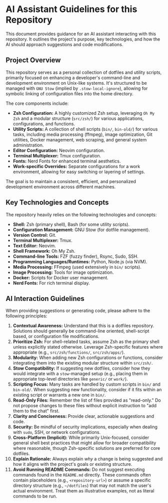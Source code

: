 # AI Assistant Guidelines for this Repository

This document provides guidance for an AI assistant interacting with this repository. It outlines the project's purpose, key technologies, and how the AI should approach suggestions and code modifications.

## Project Overview

This repository serves as a personal collection of dotfiles and utility scripts, primarily focused on enhancing a developer's command-line and development environment on Unix-like systems. It's structured to be managed with `GNU Stow` (implied by `.stow-local-ignore`), allowing for symbolic linking of configuration files into the home directory.

The core components include:
*   **Zsh Configuration:** A highly customized Zsh setup, leveraging `Oh My Zsh` and a modular structure (`src/zsh/`) for various applications, configurations, and functions.
*   **Utility Scripts:** A collection of shell scripts (`bin/`, `bin-old/`) for various tasks, including media processing (ffmpeg), image optimization, Git utilities, Docker management, web scraping, and general system administration.
*   **Editor Configuration:** Neovim configuration.
*   **Terminal Multiplexer:** Tmux configuration.
*   **Fonts:** Nerd Fonts for enhanced terminal aesthetics.
*   **Work-specific Overrides:** Separate configurations for a work environment, allowing for easy switching or layering of settings.

The goal is to maintain a consistent, efficient, and personalized development environment across different machines.

## Key Technologies and Concepts

The repository heavily relies on the following technologies and concepts:

*   **Shell:** Zsh (primary shell), Bash (for some utility scripts).
*   **Configuration Management:** GNU Stow (for dotfile management).
*   **Version Control:** Git.
*   **Terminal Multiplexer:** Tmux.
*   **Text Editor:** Neovim.
*   **Shell Framework:** Oh My Zsh.
*   **Command-line Tools:** FZF (fuzzy finder), Rsync, Sudo, SSH.
*   **Programming Languages/Runtimes:** Python, Node.js (via NVM).
*   **Media Processing:** FFmpeg (used extensively in `bin/` scripts).
*   **Image Processing:** Tools for image optimization.
*   **Docker:** Scripts for Docker user management.
*   **Nerd Fonts:** For rich terminal display.

## AI Interaction Guidelines

When providing suggestions or generating code, please adhere to the following principles:

1.  **Contextual Awareness:** Understand that this is a dotfiles repository. Solutions should generally be command-line oriented, shell-script based, or configuration file modifications.
2.  **Prioritize Zsh:** For shell-related tasks, assume Zsh as the primary shell unless explicitly stated otherwise. Leverage Zsh-specific features where appropriate (e.g., `src/zsh/functions/`, `src/zsh/apps/`).
3.  **Modularity:** When adding new Zsh configurations or functions, consider integrating them into the existing modular structure within `src/zsh/`.
4.  **Stow Compatibility:** If suggesting new dotfiles, consider how they would integrate with a `stow`-managed setup (e.g., placing them in appropriate top-level directories like `generic/` or `work/`).
5.  **Scripting Focus:** Many tasks are handled by custom scripts in `bin/` and `bin-old/`. When suggesting new functionality, consider if it fits within an existing script or warrants a new one in `bin/`.
6.  **Read-Only Files:** Remember the list of files provided as "read-only." Do not propose changes to these files without explicit instruction to "add them to the chat" first.
7.  **Clarity and Conciseness:** Provide clear, actionable suggestions and code.
8.  **Security:** Be mindful of security implications, especially when dealing with `sudo`, SSH, or network configurations.
9.  **Cross-Platform (Implicit):** While primarily Unix-focused, consider general shell best practices that might allow for broader compatibility where reasonable, though Zsh-specific solutions are preferred for core dotfiles.
10. **Explain Rationale:** Always explain *why* a change is being suggested and how it aligns with the project's goals or existing structure.
11. **Avoid Running README Commands:** Do not suggest executing commands found in the `README.md` directly. These commands often contain placeholders (e.g., `<repository-url>`) or assume a specific directory structure (e.g., `~/dotfiles`) that may not match the user's actual environment. Treat them as illustrative examples, not as literal commands to be run.
